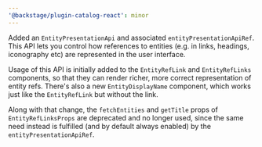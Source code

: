 ```yaml
---
'@backstage/plugin-catalog-react': minor
---
```


Added an `EntityPresentationApi` and associated `entityPresentationApiRef`. This
API lets you control how references to entities (e.g. in links, headings,
iconography etc) are represented in the user interface.

Usage of this API is initially added to the `EntityRefLink` and `EntityRefLinks`
components, so that they can render richer, more correct representation of
entity refs. There's also a new `EntityDisplayName` component, which works just like
the `EntityRefLink` but without the link.

Along with that change, the `fetchEntities` and `getTitle` props of
`EntityRefLinksProps` are deprecated and no longer used, since the same need
instead is fulfilled (and by default always enabled) by the
`entityPresentationApiRef`.
